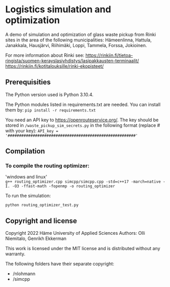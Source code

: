 # Logistics simulation and optimization

A demo of simulation and optimization of glass waste pickup from Rinki sites in the area of the following municipalities: Hämeenlinna, Hattula, Janakkala, Hausjärvi, Riihimäki, Loppi, Tammela, Forssa, Jokioinen.

For more information about Rinki see:
https://rinkiin.fi/tietoa-ringista/suomen-kerayslasiyhdistys/lasipakkausten-terminaalit/
https://rinkiin.fi/kotitalouksille/rinki-ekopisteet/

## Prerequisities

The Python version used is Python 3.10.4.

The Python modules listed in requirements.txt are needed. You can install them by:
`pip install -r requirements.txt`

You need an API key to https://openrouteservice.org/. The key should be stored in `/waste_pickup_sim_secrets.py` in the following format (replace # with your key):
`API_key = '########################################################'`

## Compilation

### To compile the routing optimizer:
'windows and linux' <br>
`g++ routing_optimizer.cpp simcpp/simcpp.cpp -std=c++17 -march=native -I. -O3 -ffast-math -fopenmp -o routing_optimizer`

To run the simulation:

`python routing_optimizer_test.py`

## Copyright and license

Copyright 2022 Häme University of Applied Sciences
Authors: Olli Niemitalo, Genrikh Ekkerman

This work is licensed under the MIT license and is distributed without any warranty.

The following folders have their separate copyright:
* /nlohmann
* /simcpp
